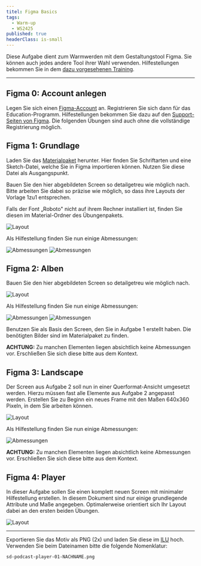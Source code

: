 ```yaml
---
titel: Figma Basics
tags: 
  - Warm-up
  - WS2425
published: true
headerClass: is-small
---
```


Diese Aufgabe dient zum Warmwerden mit dem Gestaltungstool Figma. Sie können auch jedes andere Tool ihrer Wahl verwenden. Hilfestellungen bekommen Sie in dem [dazu vorgesehenen Training](/mi-bachelor-screendesign/lehrveranstaltungen/000-training-sketch-und-figma-basics/).

---

## Figma 0: Account anlegen

Legen Sie sich einen [Figma-Account](https://www.figma.com/) an. Registrieren Sie sich dann für das Education-Programm. Hilfestellungen bekommen Sie dazu auf den [Support-Seiten von Figma](https://help.figma.com/hc/en-us/articles/360041061214-Verify-your-Education-status). Die folgenden Übungen sind auch ohne die vollständige Registrierung möglich.

## Figma 1: Grundlage

Laden Sie das [Materialpaket](../../download/trainings/figma/figma-training-material.zip) herunter. Hier finden Sie Schriftarten und eine Sketch-Datei, welche Sie in Figma importieren können. Nutzen Sie diese Datei als Ausgangspunkt.

Bauen Sie den hier abgebildeten Screen so detailgetreu wie möglich nach. Bitte arbeiten Sie dabei so präzise wie möglich, so dass ihre Layouts der Vorlage 1zu1 entsprechen.

Falls der Font „Roboto" nicht auf ihrem Rechner installiert ist, finden Sie diesen im Material-Ordner des Übungenpakets.

![Layout](../images/figma-basics-1-1.jpg)

Als Hilfestellung finden Sie nun einige Abmessungen:

![Abmessungen](../images/figma-basics-1-2.jpg)
![Abmessungen](../images/figma-basics-1-3.jpg)

## Figma 2: Alben

Bauen Sie den hier abgebildeten Screen so detailgetreu wie möglich nach. 

![Layout](../images/figma-basics-2-1.jpg)

Als Hilfestellung finden Sie nun einige Abmessungen:

![Abmessungen](../images/figma-basics-2-2.jpg)
![Abmessungen](../images/figma-basics-2-3.jpg)


Benutzen Sie als Basis den Screen, den Sie in Aufgabe 1 erstellt haben. Die benötigten Bilder sind im Materialpaket zu finden.

**ACHTUNG:** Zu manchen Elementen liegen absichtlich keine Abmessungen vor. Erschließen Sie sich diese bitte aus dem Kontext.


## Figma 3: Landscape

Der Screen aus Aufgabe 2 soll nun in einer Querformat-Ansicht umgesetzt werden. Hierzu müssen fast alle Elemente aus Aufgabe 2 angepasst werden. Erstellen Sie zu Beginn ein neues Frame mit den Maßen 640x360 Pixeln, in dem Sie arbeiten können.

![Layout](../images/figma-basics-3-1.jpg)

Als Hilfestellung finden Sie nun einige Abmessungen:

![Abmessungen](../images/figma-basics-3-2.jpg)

**ACHTUNG:** Zu manchen Elementen liegen absichtlich keine Abmessungen vor. Erschließen Sie sich diese bitte aus dem Kontext.

## Figma 4: Player

In dieser Aufgabe sollen Sie einen komplett neuen Screen mit minimaler Hilfestellung erstellen. In diesem Dokument sind nur einige grundlegende Attribute und Maße angegeben. Optimalerweise orientiert sich Ihr Layout dabei an den ersten beiden Übungen.

![Layout](../images/figma-bascis-4-1.jpg)

---

Exportieren Sie das Motiv als PNG (2x) und laden Sie diese im [ILU](https://ilu.th-koeln.de/ilias.php?baseClass=ilExerciseHandlerGUI&ref_id=452322&cmd=showOverview) hoch. Verwenden Sie beim Dateinamen bitte die folgende Nomenklatur:

```sd-podcast-player-01-NACHNAME.png```


